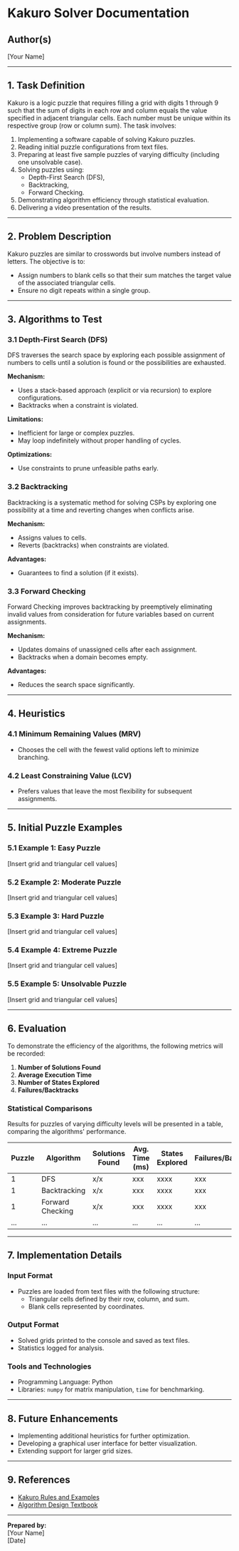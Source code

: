 # Kakuro Solver Documentation

## Author(s)
[Your Name]

---

## 1. Task Definition

Kakuro is a logic puzzle that requires filling a grid with digits 1 through 9 such that the sum of digits in each row and column equals the value specified in adjacent triangular cells. Each number must be unique within its respective group (row or column sum). The task involves:

1. Implementing a software capable of solving Kakuro puzzles.
2. Reading initial puzzle configurations from text files.
3. Preparing at least five sample puzzles of varying difficulty (including one unsolvable case).
4. Solving puzzles using:
   - Depth-First Search (DFS),
   - Backtracking,
   - Forward Checking.
5. Demonstrating algorithm efficiency through statistical evaluation.
6. Delivering a video presentation of the results.

---

## 2. Problem Description

Kakuro puzzles are similar to crosswords but involve numbers instead of letters. The objective is to:
- Assign numbers to blank cells so that their sum matches the target value of the associated triangular cells.
- Ensure no digit repeats within a single group.

---

## 3. Algorithms to Test

### 3.1 Depth-First Search (DFS)

DFS traverses the search space by exploring each possible assignment of numbers to cells until a solution is found or the possibilities are exhausted.

**Mechanism:**
- Uses a stack-based approach (explicit or via recursion) to explore configurations.
- Backtracks when a constraint is violated.

**Limitations:**
- Inefficient for large or complex puzzles.
- May loop indefinitely without proper handling of cycles.

**Optimizations:**
- Use constraints to prune unfeasible paths early.

### 3.2 Backtracking

Backtracking is a systematic method for solving CSPs by exploring one possibility at a time and reverting changes when conflicts arise.

**Mechanism:**
- Assigns values to cells.
- Reverts (backtracks) when constraints are violated.

**Advantages:**
- Guarantees to find a solution (if it exists).

### 3.3 Forward Checking

Forward Checking improves backtracking by preemptively eliminating invalid values from consideration for future variables based on current assignments.

**Mechanism:**
- Updates domains of unassigned cells after each assignment.
- Backtracks when a domain becomes empty.

**Advantages:**
- Reduces the search space significantly.

---

## 4. Heuristics

### 4.1 Minimum Remaining Values (MRV)
- Chooses the cell with the fewest valid options left to minimize branching.

### 4.2 Least Constraining Value (LCV)
- Prefers values that leave the most flexibility for subsequent assignments.

---

## 5. Initial Puzzle Examples

### 5.1 Example 1: Easy Puzzle
[Insert grid and triangular cell values]

### 5.2 Example 2: Moderate Puzzle
[Insert grid and triangular cell values]

### 5.3 Example 3: Hard Puzzle
[Insert grid and triangular cell values]

### 5.4 Example 4: Extreme Puzzle
[Insert grid and triangular cell values]

### 5.5 Example 5: Unsolvable Puzzle
[Insert grid and triangular cell values]

---

## 6. Evaluation

To demonstrate the efficiency of the algorithms, the following metrics will be recorded:
1. **Number of Solutions Found**
2. **Average Execution Time**
3. **Number of States Explored**
4. **Failures/Backtracks**

### Statistical Comparisons
Results for puzzles of varying difficulty levels will be presented in a table, comparing the algorithms' performance.

| Puzzle | Algorithm         | Solutions Found | Avg. Time (ms) | States Explored | Failures/Backtracks |
|--------|-------------------|-----------------|----------------|------------------|---------------------|
| 1      | DFS               | x/x             | xxx            | xxxx             | xxx                 |
| 1      | Backtracking      | x/x             | xxx            | xxxx             | xxx                 |
| 1      | Forward Checking  | x/x             | xxx            | xxxx             | xxx                 |
| ...    | ...               | ...             | ...            | ...              | ...                 |

---

## 7. Implementation Details

### Input Format
- Puzzles are loaded from text files with the following structure:
  - Triangular cells defined by their row, column, and sum.
  - Blank cells represented by coordinates.

### Output Format
- Solved grids printed to the console and saved as text files.
- Statistics logged for analysis.

### Tools and Technologies
- Programming Language: Python
- Libraries: `numpy` for matrix manipulation, `time` for benchmarking.

---

## 8. Future Enhancements

- Implementing additional heuristics for further optimization.
- Developing a graphical user interface for better visualization.
- Extending support for larger grid sizes.

---

## 9. References

- [Kakuro Rules and Examples](https://example.com)
- [Algorithm Design Textbook](https://example2.com)

---

**Prepared by:**  
[Your Name]  
[Date]
